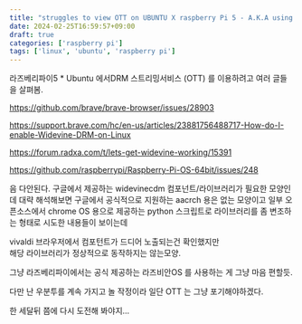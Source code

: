 ```yaml
---
title: "struggles to view OTT on UBUNTU X raspberry Pi 5 - A.K.A using Widevinecdm"
date: 2024-02-25T16:59:57+09:00
draft: true
categories: ['raspberry pi']
tags: ['linux', 'ubuntu', 'raspberry pi']
---
```


라즈베리파이5 * Ubuntu 에서DRM 스트리밍서비스 (OTT) 를 이용하려고 여러 글들을 살펴봄. 

https://github.com/brave/brave-browser/issues/28903

https://support.brave.com/hc/en-us/articles/23881756488717-How-do-I-enable-Widevine-DRM-on-Linux

https://forum.radxa.com/t/lets-get-widevine-working/15391

https://github.com/raspberrypi/Raspberry-Pi-OS-64bit/issues/248

음 다안된다.
구글에서 제공하는 widevinecdm 컴포넌트/라이브러리가 필요한 모양인데
대략 해석해보면 구글에서 공식적으로 지원하는 aacrch 용은 없는 모양이고 
일부 오픈소스에서 chrome OS 용으로 제공하는 python 스크립트로 라이브러리를 좀 변조하는 형태로 시도한 내용들이 보이는데

vivaldi 브라우저에서 컴포턴트가 드디어 노출되는건 확인했지만  
해당 라이브러리가 정상적으로 동작하지는 않는모양.  

그냥 라즈베리파이에서는 공식 제공하는 라즈비안OS 를 사용하는 게 그냥 마음 편할듯.  

다만 난 우분투를 계속 가지고 놀 작정이라 일단 OTT 는 그냥 포기해야하겠다. 

한 세달뒤 쯤에 다시 도전해 봐야지...

